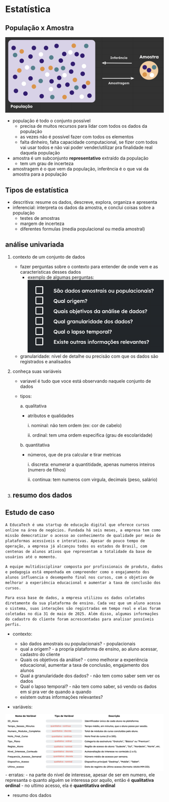 # Estatística

## População x Amostra

![alt text](image.png)

- população é todo o conjunto possível
    - precisa de muitos recursos para lidar com todos os dados da população
    - as vezes não é possível fazer com todos os elementos
    - falta dinheiro, falta capacidade computacional, se fizer com todos vai usar todos e não vai poder vender/utilizar pra finalidade real daquela população
- amostra é um subconjunto **representativo** extraído da população
    - tem um grau de incerteza
- amostragem é o que vem da população, inferência é o que vai da amostra para a população

## Tipos de estatística

- descritiva: resume os dados, descreve, explora, organiza e apresenta
- inferencial: interpreta os dados da amostra, e conclui coisas sobre a população
    - testes de amostras
    - margem de incerteza
    - diferentes formulas (media populacional ou media amostral)

## análise univariada

1. contexto de um conjunto de dados
    - fazer perguntas sobre o contexto para entender de onde vem e as caracteristicas desses dados
        - exemplo de algumas perguntas:
        ![alt text](image-2.png)
    - granularidade: nível de detalhe ou precisão com que os dados são registrados e analisados
2. conheça suas variáveis
    - variavel é tudo que voce está observando naquele conjunto de dados
    - tipos:
        
        a. qualitativa

        - atributos e qualidades

            i. nominal: não tem ordem (ex: cor de cabelo)
        
            ii. ordinal: tem uma ordem especifica (grau de escolaridade)

        b. quantitativa

        - números, que de pra calcular e tirar metricas

            i. discreta: enumerar a quantitidade, apenas numeros inteiros (numero de filhos)

            ii. continua: tem numeros com virgula, decimais (peso, salário)

3. resumo dos dados
    - 

## Estudo de caso

`A EducaTech é uma startup de educação digital que oferece cursos online na área de negócios. Fundada há seis meses, a empresa tem como missão democratizar o acesso ao conhecimento de qualidade por meio de plataformas acessíveis e interativas. Apesar do pouco tempo de operação, a empresa já alcançou todos os estados do Brasil, com centenas de alunos ativos que representam a totalidade da base de usuários até o momento.`

`A equipe multidisciplinar composta por profissionais de produto, dados e pedagogia está empenhada em compreender como o engajamento dos alunos influencia o desempenho final nos cursos, com o objetivo de melhorar a experiência educacional e aumentar a taxa de conclusão dos cursos.`

`Para essa base de dados, a empresa utilizou os dados coletados diretamente da sua plataforma de ensino. Cada vez que um aluno acessa o sistema, suas interações são registradas em tempo real e elas foram coletadas no dia 31 de maio de 2025. Além disso, algumas informações do cadastro do cliente foram acrescentadas para analisar possíveis perfis.`

- contexto:
    - são dados amostrais ou populacionais? - populacionais
    - qual a origem? - a propria plataforma de ensino, ao aluno acessar, cadastro do cliente
    - Quais os objetivos da análise? - como melhorar a experiência educacional, aumentar a taxa de conclusão, engajamento dos alunos
    - Qual a granularidade dos dados? - não tem como saber sem ver os dados
    - Qual o lapso temporal? - não tem como saber, só vendo os dados em si pra ver de quando a quando
    - existem outras informações relevantes? 

- variáveis:

![alt text](image-1.png)
    - erratas:
        - na parte do nivel de interesse, apesar de ser em numero, ele represanta o quanto alguém se interessa por aquilo, então é **qualitativa ordinal**
        - no ultimo acesso, ela é **quantitativa ordinal**

- resumo dos dados
